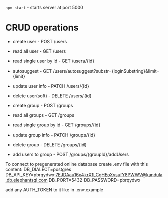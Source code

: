 `npm start` - starts server at port 5000

# CRUD operations

* create user - POST /users
* read all user - GET /users
* read single user by id - GET /users/{id}
* autosuggest - GET /users/autosuggest?substr={loginSubstring}&limit={limit}
* update user info - PATCH /users/{id}
* delete user(soft) - DELETE /users/{id}


* create group - POST /groups
* read all groups - GET /groups
* read single group by id - GET /groups/{id}
* update group info - PATCH /groups/{id}
* delete group - DELETE /groups/{id}


* add users to group - POST /groups/{groupId}/addUsers


To connect to pregenerated online database create .env file with this content:
DB_DIALECT=postgres
DB_API_KEY=pbrqydwx:7EJDAau16x4krX1LCgHEoXvsufY8PWWV@kandula.db.elephantsql.com
DB_PORT=5432
DB_PASSWORD=pbrqydwx

add any AUTH_TOKEN to it like in .env.example
